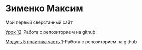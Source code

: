 # Зименко Максим
Мой первый сверстанный сайт

[Урок 12](https://zimmax.github.io/lesson_12/ "задание урок 12")-Работа с репозиторием на github  

[Модуль 5 практика часть 1](https://zimmax.github.io/project_practice1/src/)-Работа с репозиторием на  github
